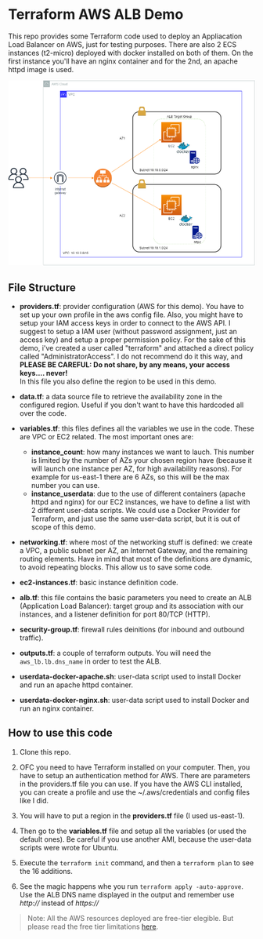 # Terraform AWS ALB Demo

This repo provides some Terraform code used to deploy an Appliacation Load Balancer on AWS, just for testing purposes. There are also 2 ECS instances (t2-micro) deployed with docker installed on both of them. On the first instance you'll have an nginx container and for the 2nd, an apache httpd image is used. 

![ALB Demo Diagram](alb-demo.png?raw=true "ALB Demo Diagram")

## File Structure

- **providers.tf**: provider configuration (AWS for this demo). You have to set up your own profile in the aws config file. Also, you might have to setup your IAM access keys in order to connect to the AWS API. I suggest to setup a IAM user (without password assignment, just an access key) and setup a proper permission policy. For the sake of this demo, i've created a user called "terraform" and attached a direct policy called "AdministratorAccess". I do not recommend do it this way, and **PLEASE BE CAREFUL: Do not share, by any means, your access keys.... never!**\
In this file you also define the region to be used in this demo.

- **data.tf**: a data source file to retrieve the availability zone in the configured region. Useful if you don't want to have this hardcoded all over the code. 

- **variables.tf**: this files defines all the variables we use in the code. These are VPC or EC2 related. The most important ones are:
    - **instance_count**: how many instances we want to lauch. This number is limited by the number of AZs your chosen region have (because it will launch one instance per AZ, for high availability reasons). For example for us-east-1 there are 6 AZs, so this will be the max number you can use.
    - **instance_userdata**: due to the use of different containers (apache httpd and nginx) for our EC2 instances, we have to define a list with 2 different user-data scripts. We could use a Docker Provider for Terraform, and just use the same user-data script, but it is out of scope of this demo. 

- **networking.tf**: where most of the networking stuff is defined: we create a VPC, a public subnet per AZ, an Internet Gateway, and the remaining routing elements. Have in mind that most of the definitions are dynamic, to avoid repeating blocks. This allow us to save some code. 

- **ec2-instances.tf**: basic instance definition code.

- **alb.tf**: this file contains the basic parameters you need to create an ALB (Application Load Balancer): target group and its association with our instances, and a listener definition for port 80/TCP (HTTP). 

- **security-group.tf**: firewall rules deinitions (for inbound and outbound traffic).

- **outputs.tf**: a couple of terraform outputs. You will need the `aws_lb.lb.dns_name` in order to test the ALB.

- **userdata-docker-apache.sh**: user-data script used to install Docker and run an apache httpd container.

- **userdata-docker-nginx.sh**: user-data script used to install Docker and run an nginx container.

## How to use this code

1. Clone this repo.

2. OFC you need to have Terraform installed on your computer. Then, you have to setup an authentication method for AWS. There are parameters in the providers.tf file you can use. If you have the AWS CLI installed, you can create a profile and use the ~/.aws/credentials and config files like I did. 

3. You will have to put a region in the **providers.tf** file (I used us-east-1).

4. Then go to the **variables.tf** file and setup all the variables (or used the default ones). Be careful if you use another AMI, because the user-data scripts were wrote for Ubuntu. 

5. Execute the `terraform init` command, and then a `terraform plan` to see the 16 additions.

6. See the magic happens whe you run `terraform apply -auto-approve`. Use the ALB DNS name displayed in the output and remember use *http://* instead of *https://*

> Note: All the AWS resources deployed are free-tier elegible. But please read the free tier limitations [here](https://aws.amazon.com/free/).



